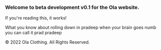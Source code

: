 ### Welcome to beta development v0.1 for the Ola website.

If you're reading this, it works!

What you know about rolling down in pradeep when your brain goes numb you can call it prad pradeep

© 2022 Ola Clothing. All Rights Reserved.
